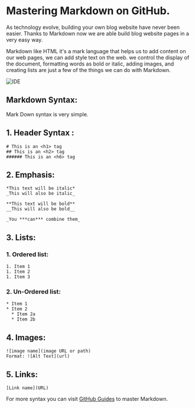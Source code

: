 # Mastering Markdown on GitHub. 
As technology evolve, building your own blog website have never been easier. Thanks to Markdown now we are able build blog website pages in a very easy way.

Markdown like HTML it's a mark language that helps us to add content on our web pages, we can add style text on the web. we control the display of the document, formatting words as bold or italic, adding images, and creating lists are just a few of the things we can do with Markdown.

![IDE](https://upload.wikimedia.org/wikipedia/commons/thumb/4/48/Markdown-mark.svg/1280px-Markdown-mark.svg.png)

## Markdown Syntax:
 Mark Down syntax is very simple.

## 1. Header Syntax :

``` 
# This is an <h1> tag
## This is an <h2> tag
###### This is an <h6> tag
 ```

## 2. Emphasis:
```
*This text will be italic*
_This will also be italic_

**This text will be bold**
__This will also be bold__

_You ***can*** combine them_
```
## 3. Lists:

### 1. Ordered list:

```
1. Item 1
1. Item 2
1. Item 3
```

### 2. Un-Ordered list:
```
* Item 1
* Item 2
  * Item 2a
  * Item 2b
  ```
## 4. Images:  

```
![image name](image URL or path)
Format: ![Alt Text](url)
```
## 5. Links:  
```
[Link name](URL)
```
For more syntax you can visit [GitHub Guides](URLhttps://guides.github.com/features/mastering-markdown/) to master Markdown.
